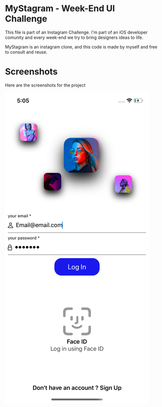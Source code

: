 # MyStagram - Week-End UI Challenge

This file is part of an Instagram Challenge. I'm part of an iOS developer comunity and every week-end we try to bring designers ideas to life.

MyStagram is an instagram clone, and this code is made by myself and free to consult and reuse.  


# Screenshots

Here are the screenshots for the project 

![](MyStagram%20screenshots/firstScreen.png)
